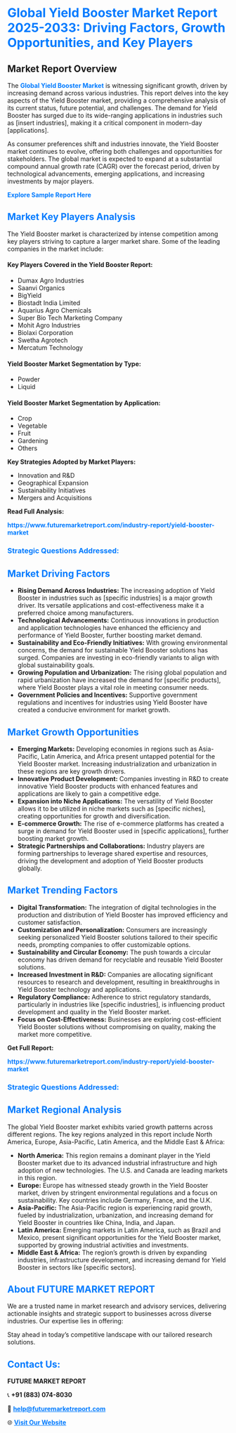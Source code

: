 <h1 style="color: #007BFF;">Global Yield Booster Market Report 2025-2033: Driving Factors, Growth Opportunities, and Key Players</h1>

<section id="overview">
<h2>Market Report Overview</h2>
<p>The <a href="https://www.futuremarketreport.com/industry-report/yield-booster-market" style="color: #007BFF; text-decoration: none;"><strong>Global Yield Booster Market</strong></a> is witnessing significant growth, driven by increasing demand across various industries. This report delves into the key aspects of the Yield Booster market, providing a comprehensive analysis of its current status, future potential, and challenges. The demand for Yield Booster has surged due to its wide-ranging applications in industries such as [insert industries], making it a critical component in modern-day [applications].</p>
<p>As consumer preferences shift and industries innovate, the Yield Booster market continues to evolve, offering both challenges and opportunities for stakeholders. The global market is expected to expand at a substantial compound annual growth rate (CAGR) over the forecast period, driven by technological advancements, emerging applications, and increasing investments by major players.</p>
</section>

<section id="overview">
<p><a href="https://www.futuremarketreport.com/request-sample/reportId=102496" style="color: #007BFF; text-decoration: none;"><strong>Explore Sample Report Here</strong></a></p>
</section>

<section id="key-players">
<h2 style="color: #007BFF;">Market Key Players Analysis</h2>
<p>The Yield Booster market is characterized by intense competition among key players striving to capture a larger market share. Some of the leading companies in the market include:</p>
<h4>Key Players Covered in the Yield Booster Report:</h4>
<ul><li>Dumax Agro Industries</li><li>Saanvi Organics</li><li>BigYield</li><li>Biostadt India Limited</li><li>Aquarius Agro Chemicals</li><li>Super Bio Tech Marketing Company</li><li>Mohit Agro Industries</li><li>Biolaxi Corporation</li><li>Swetha Agrotech</li><li>Mercatum Technology</li></ul>
<h4>Yield Booster Market Segmentation by Type:</h4>
<ul><li>Powder</li><li>Liquid</li></ul>

<h4>Yield Booster Market Segmentation by Application:</h4>
<ul><li>Crop</li><li>Vegetable</li><li>Fruit</li><li>Gardening</li><li>Others</li></ul>
<p><strong>Key Strategies Adopted by Market Players:</strong></p>
<ul>
<li>Innovation and R&D</li>
<li>Geographical Expansion</li>
<li>Sustainability Initiatives</li>
<li>Mergers and Acquisitions</li>
</ul>
</section>

<section>
<p><strong>Read Full Analysis: </strong></p><a href="https://www.futuremarketreport.com/industry-report/yield-booster-market" style="color: #007BFF; text-decoration: none;"><strong>https://www.futuremarketreport.com/industry-report/yield-booster-market</strong></a>
<h3 style="color: #007BFF;">Strategic Questions Addressed:</h3>
</section>

<section id="driving-factors">
<h2 style="color: #007BFF;">Market Driving Factors</h2>
<ul>
<li><strong>Rising Demand Across Industries:</strong> The increasing adoption of Yield Booster in industries such as [specific industries] is a major growth driver. Its versatile applications and cost-effectiveness make it a preferred choice among manufacturers.</li>
<li><strong>Technological Advancements:</strong> Continuous innovations in production and application technologies have enhanced the efficiency and performance of Yield Booster, further boosting market demand.</li>
<li><strong>Sustainability and Eco-Friendly Initiatives:</strong> With growing environmental concerns, the demand for sustainable Yield Booster solutions has surged. Companies are investing in eco-friendly variants to align with global sustainability goals.</li>
<li><strong>Growing Population and Urbanization:</strong> The rising global population and rapid urbanization have increased the demand for [specific products], where Yield Booster plays a vital role in meeting consumer needs.</li>
<li><strong>Government Policies and Incentives:</strong> Supportive government regulations and incentives for industries using Yield Booster have created a conducive environment for market growth.</li>
</ul>
</section>

<section id="growth-opportunities">
<h2 style="color: #007BFF;">Market Growth Opportunities</h2>
<ul>
<li><strong>Emerging Markets:</strong> Developing economies in regions such as Asia-Pacific, Latin America, and Africa present untapped potential for the Yield Booster market. Increasing industrialization and urbanization in these regions are key growth drivers.</li>
<li><strong>Innovative Product Development:</strong> Companies investing in R&D to create innovative Yield Booster products with enhanced features and applications are likely to gain a competitive edge.</li>
<li><strong>Expansion into Niche Applications:</strong> The versatility of Yield Booster allows it to be utilized in niche markets such as [specific niches], creating opportunities for growth and diversification.</li>
<li><strong>E-commerce Growth:</strong> The rise of e-commerce platforms has created a surge in demand for Yield Booster used in [specific applications], further boosting market growth.</li>
<li><strong>Strategic Partnerships and Collaborations:</strong> Industry players are forming partnerships to leverage shared expertise and resources, driving the development and adoption of Yield Booster products globally.</li>
</ul>
</section>

<section id="trending-factors">
<h2 style="color: #007BFF;">Market Trending Factors</h2>
<ul>
<li><strong>Digital Transformation:</strong> The integration of digital technologies in the production and distribution of Yield Booster has improved efficiency and customer satisfaction.</li>
<li><strong>Customization and Personalization:</strong> Consumers are increasingly seeking personalized Yield Booster solutions tailored to their specific needs, prompting companies to offer customizable options.</li>
<li><strong>Sustainability and Circular Economy:</strong> The push towards a circular economy has driven demand for recyclable and reusable Yield Booster solutions.</li>
<li><strong>Increased Investment in R&D:</strong> Companies are allocating significant resources to research and development, resulting in breakthroughs in Yield Booster technology and applications.</li>
<li><strong>Regulatory Compliance:</strong> Adherence to strict regulatory standards, particularly in industries like [specific industries], is influencing product development and quality in the Yield Booster market.</li>
<li><strong>Focus on Cost-Effectiveness:</strong> Businesses are exploring cost-efficient Yield Booster solutions without compromising on quality, making the market more competitive.</li>
</ul>
</section>

<section>
<p><strong>Get Full Report: </strong></p><a href="https://www.futuremarketreport.com/industry-report/yield-booster-market" style="color: #007BFF; text-decoration: none;"><strong>https://www.futuremarketreport.com/industry-report/yield-booster-market</strong></a>
<h3 style="color: #007BFF;">Strategic Questions Addressed:</h3>
</section>


<section id="regional-analysis">
<h2 style="color: #007BFF;">Market Regional Analysis</h2>
<p>The global Yield Booster market exhibits varied growth patterns across different regions. The key regions analyzed in this report include North America, Europe, Asia-Pacific, Latin America, and the Middle East & Africa:</p>
<ul>
<li><strong>North America:</strong> This region remains a dominant player in the Yield Booster market due to its advanced industrial infrastructure and high adoption of new technologies. The U.S. and Canada are leading markets in this region.</li>
<li><strong>Europe:</strong> Europe has witnessed steady growth in the Yield Booster market, driven by stringent environmental regulations and a focus on sustainability. Key countries include Germany, France, and the U.K.</li>
<li><strong>Asia-Pacific:</strong> The Asia-Pacific region is experiencing rapid growth, fueled by industrialization, urbanization, and increasing demand for Yield Booster in countries like China, India, and Japan.</li>
<li><strong>Latin America:</strong> Emerging markets in Latin America, such as Brazil and Mexico, present significant opportunities for the Yield Booster market, supported by growing industrial activities and investments.</li>
<li><strong>Middle East & Africa:</strong> The region’s growth is driven by expanding industries, infrastructure development, and increasing demand for Yield Booster in sectors like [specific sectors].</li>
</ul>
</section>

<footer>
<h2 style="color: #007BFF;">About FUTURE MARKET REPORT</h2>
<p>We are a trusted name in market research and advisory services, delivering actionable insights and strategic support to businesses across diverse industries. Our expertise lies in offering:</p>

<p>Stay ahead in today’s competitive landscape with our tailored research solutions.</p>

<h2 style="color: #007BFF;">Contact Us:</h2>
<p><strong>FUTURE MARKET REPORT</strong></p>
<p>📞 <strong>+91 (883) 074-8030</strong></p>
<p>📧 <strong><a href="mailto:help@futuremarketreport.com" style="color: #007BFF;">help@futuremarketreport.com</a></strong></p>
<p>🌐 <strong><a href="https://www.futuremarketreport.com/" style="color: #007BFF;">Visit Our Website</a></strong></p>
</footer>